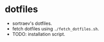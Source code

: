 # dotfiles

* sortraev's dotfiles. 
* fetch dotfiles using `./fetch_dotfiles.sh`.
* TODO: installation script.
